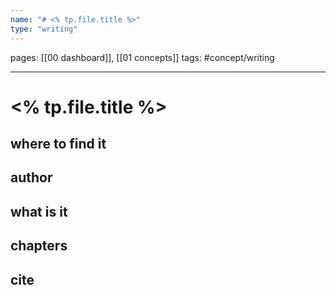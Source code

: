 ```yaml
---
name: "# <% tp.file.title %>"
type: "writing"
---
```

pages: [[00 dashboard]], [[01 concepts]]
tags: #concept/writing 

___

# <% tp.file.title %> 

## where to find it


## author


## what is it


## chapters


## cite
